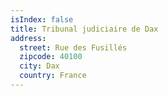 ```yaml
---
isIndex: false
title: Tribunal judiciaire de Dax
address:
  street: Rue des Fusillés
  zipcode: 40100
  city: Dax
  country: France
---
```

